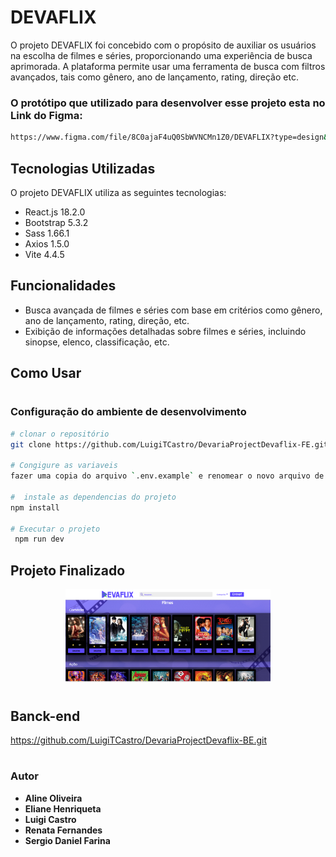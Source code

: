 # DEVAFLIX

O projeto DEVAFLIX foi concebido com o propósito de auxiliar os usuários na escolha de filmes e séries, proporcionando uma experiência de busca aprimorada. A plataforma permite usar uma ferramenta de busca com filtros avançados, tais como gênero, ano de lançamento, rating, direção etc.

### O protótipo que utilizado para desenvolver esse projeto esta no  Link do Figma:


```bash
https://www.figma.com/file/8C0ajaF4uQ0SbWVNCMn1Z0/DEVAFLIX?type=design&node-id=0-1&mode=design&t=6QOV1jYFy2dFF7P5-0

```

## Tecnologias Utilizadas

O projeto DEVAFLIX utiliza as seguintes tecnologias:

- React.js 18.2.0
- Bootstrap 5.3.2
- Sass 1.66.1
- Axios 1.5.0
- Vite 4.4.5

## Funcionalidades

- Busca avançada de filmes e séries com base em critérios como gênero, ano de lançamento, rating, direção, etc.
- Exibição de informações detalhadas sobre filmes e séries, incluindo sinopse, elenco, classificação, etc.

## Como Usar

#
### Configuração do ambiente de desenvolvimento
```bash
# clonar o repositório 
git clone https://github.com/LuigiTCastro/DevariaProjectDevaflix-FE.git
 
# Congigure as variaveis
fazer uma copia do arquivo `.env.example` e renomear o novo arquivo de `.env.local`, e configurar as variáveis de ambiente no arquivo `.env.local` 

#  instale as dependencias do projeto 
npm install

# Executar o projeto
 npm run dev
```
## Projeto Finalizado
<div align="center" width="100%">
<img class="logo-nav" height="65%" width="65%" src="src/assets/imagens/imgDevaflix.png" alt="img tela login">
</div>

#
## Banck-end
https://github.com/LuigiTCastro/DevariaProjectDevaflix-BE.git
 #
### Autor
* **Aline Oliveira**
* **Eliane Henriqueta**
* **Luigi Castro**
* **Renata Fernandes**
* **Sergio Daniel Farina**
